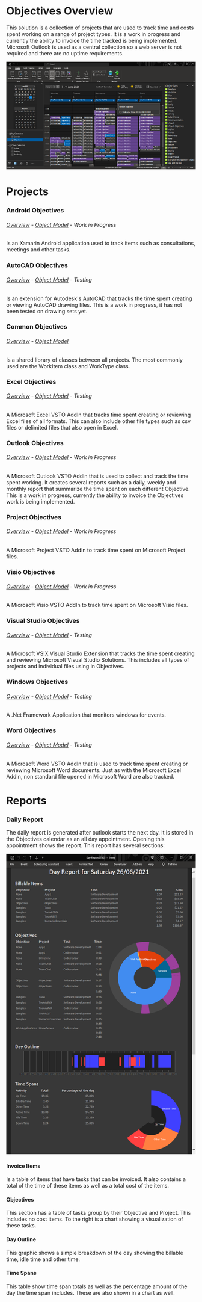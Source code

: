 # Objectives Overview 
This solution is a collection of projects that are used to track time and costs spent working on a range of project types. It is a work in progress and currently the ability to invoice the time tracked is being implemented. Microsoft Outlook is used as a central collection so a web server is not required and there are no uptime requirements.
  
![Outlook Calendar View](./OutlookObjectives/Docs/ObjectivesCalendar.png "Outlook Calendar view")

# Projects
### Android Objectives  
###### [Overview](./AndroidObjectives/Docs/README.md) \- [Object Model](./AndroidObjectives/Docs/ObjectModel.md) \- Work in Progress
Is an Xamarin Android application used to track items such as consultations, meetings and other tasks.

### AutoCAD Objectives  
###### [Overview](./AutoCADObjectives/Docs/README.md) \- [Object Model](./AutoCADObjectives/Docs/ObjectModel.md) \- Testing
Is an extension for Autodesk's AutoCAD that tracks the time spent creating or viewing AutoCAD drawing files. This is a work in progress, it has not been tested on drawing sets yet.  

### Common Objectives  
###### [Overview](./CommonObjectives/Docs/README.md) \- [Object Model](./CommonObjectives/Docs/ObjectModel.md)  
Is a shared library of classes between all projects. The most commonly used are the WorkItem class and WorkType class.  

### Excel Objectives  
###### [Overview](./ExcelObjectives/Docs/README.md) \- [Object Model](./ExcelObjectives/Docs/ObjectModel.md) \- Testing
A Microsoft Excel VSTO AddIn that tracks time spent creating or reviewing Excel files of all formats. This can also include other file types such as csv files or delimited files that also open in Excel.  

### Outlook Objectives  
###### [Overview](./OutlookObjectives/Docs/README.md) \- [Object Model](./OutlookObjectives/Docs/ObjectModel.md) \- Work in Progress
A Microsoft Outlook VSTO AddIn that is used to collect and track the time spent working. It creates several reports such as a daily, weekly and monthly report that summarize the time spent on each different Objective.  This is a work in progress, currently the ability to invoice the Objectives work is being implemented.  

### Project Objectives  
###### [Overview](./ProjectObjectives/Docs/README.md) \- [Object Model](./ProjectObjectives/Docs/ObjectModel.md) \- Work in Progress
A Microsoft Project VSTO AddIn to track time spent on Microsoft Project files.  

### Visio Objectives  
###### [Overview](./VisioObjectives/Docs/README.md) \- [Object Model](./VisioObjectives/Docs/ObjectModel.md) \- Work in Progress
A Microsoft Visio VSTO AddIn to track time spent on Microsoft Visio files.  

### Visual Studio Objectives  
###### [Overview](./VisualStudioObjectives/Docs/README.md) \- [Object Model](./VisualStudioObjectives/Docs/ObjectModel.md) \- Testing
A Microsoft VSIX Visual Studio Extension that tracks the time spent creating and reviewing Microsoft Visual Studio Solutions. This includes all types of projects and individual files using in Objectives.  

### Windows Objectives  
###### [Overview](./WindowsObjectives/Docs/README.md) \- [Object Model](./WindowsObjectives/Docs/ObjectModel.md) \- Testing
A .Net Framework Application that monitors windows for events.  

### Word Objectives  
###### [Overview](./WordObjectives/Docs/README.md) \- [Object Model](./WordObjectives/Docs/ObjectModel.md) \- Testing
A Microsoft Word VSTO AddIn that is used to track time spent creating or reviewing Microsoft Word documents. Just as with the Microsoft Excel AddIn, non standard file opened in Microsoft Word are also tracked.  

# Reports
### Daily Report
The daily report is generated after outlook starts the next day. It is stored in the Objectives calendar as an all day appointment. Opening this appointment shows the report. This report has several sections:

![Day Report](./OutlookObjectives/Docs/DayReport.png "Day Report")

#### Invoice Items
Is a table of items that have tasks that can be invoiced. It also contains a total of the time of these items as well as a total cost of the items.

#### Objectives
This section has a table of tasks group by their Objective and Project. This includes no cost items. To the right is a chart showing a visualization of these tasks.

#### Day Outline
This graphic shows a simple breakdown of the day showing the billable time, idle time and other time.

#### Time Spans
This table show time span totals as well as the percentage amount of the day the time span includes. These are also shown in a chart as well.

